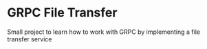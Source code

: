 # GRPC File Transfer
Small project to learn how to work with GRPC by implementing a file transfer service